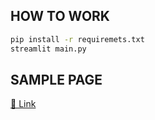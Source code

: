 ## HOW TO WORK
```zsh
pip install -r requiremets.txt
streamlit main.py
```

## SAMPLE PAGE
[🔗 Link](https://share.streamlit.io/taku-sami/streamlit-sampler/main.py)